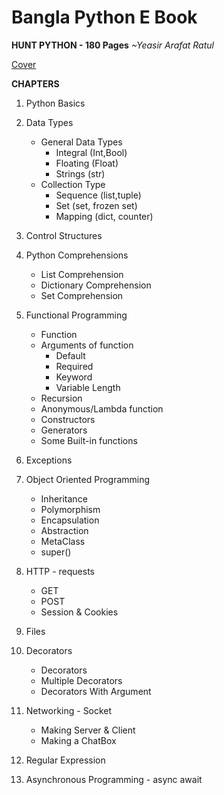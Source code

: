 
# Bangla Python E Book

**HUNT PYTHON - 180 Pages**
*~Yeasir Arafat Ratul* 
 

[Cover](https://github.com/YeasirArafatRatul/Python-E-Book/blob/master/main%20_cover.jpg)

**CHAPTERS**

1. Python Basics
2. Data Types
	* General Data Types
		* Integral (Int,Bool)
		* Floating (Float)
		* Strings (str)
	* Collection Type
		* Sequence (list,tuple)
		* Set (set, frozen set)
		* Mapping (dict, counter)
3. Control Structures
4. Python Comprehensions
	* List Comprehension
	* Dictionary Comprehension
	* Set Comprehension

5. Functional Programming
	* Function
	* Arguments of function
		* Default
		* Required
		* Keyword
		* Variable Length
	* Recursion
	* Anonymous/Lambda function
	* Constructors
	* Generators
	* Some Built-in functions

6. Exceptions
7. Object Oriented Programming
    * Inheritance 
    * Polymorphism
    * Encapsulation
    * Abstraction
    * MetaClass
    * super()
8. HTTP - requests
	* GET
	* POST
	* Session & Cookies

9. Files
10. Decorators
    * Decorators
    * Multiple Decorators
    * Decorators With Argument

11. Networking - Socket
	* Making Server & Client
	* Making a ChatBox

12. Regular Expression
13. Asynchronous Programming - async await
